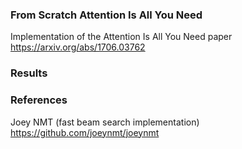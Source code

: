 ### From Scratch Attention Is All You Need

Implementation of the Attention Is All You Need paper https://arxiv.org/abs/1706.03762


### Results


### References

Joey NMT (fast beam search implementation) https://github.com/joeynmt/joeynmt